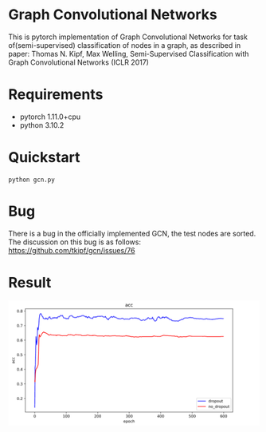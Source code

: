 # Graph Convolutional Networks
This is pytorch implementation of Graph Convolutional Networks for task of(semi-supervised) classification of nodes in a graph, as described in paper:
Thomas N. Kipf, Max Welling, Semi-Supervised Classification with Graph Convolutional Networks (ICLR 2017)
# Requirements
- pytorch 1.11.0+cpu
- python 3.10.2
# Quickstart
```
python gcn.py
```
# Bug
There is a bug in the officially implemented GCN, the test nodes are sorted. The discussion on this bug is as follows: https://github.com/tkipf/gcn/issues/76
# Result
![](./result_1.png)  
